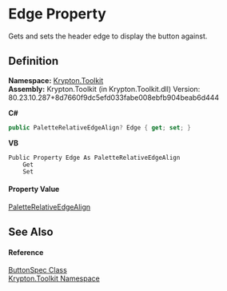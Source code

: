 # Edge Property


Gets and sets the header edge to display the button against.



## Definition
**Namespace:** <a href="79d2eac2-21f4-54ff-7552-b20c33c30600.md">Krypton.Toolkit</a>  
**Assembly:** Krypton.Toolkit (in Krypton.Toolkit.dll) Version: 80.23.10.287+8d7660f9dc5efd033fabe008ebfb904beab6d444

**C#**
``` C#
public PaletteRelativeEdgeAlign? Edge { get; set; }
```
**VB**
``` VB
Public Property Edge As PaletteRelativeEdgeAlign
	Get
	Set
```



#### Property Value
<a href="ec11009b-0fa1-e87e-4b94-dd515e6a6cba.md">PaletteRelativeEdgeAlign</a>

## See Also


#### Reference
<a href="5c226624-9ac8-d7c9-8a8d-31d5ff115dbd.md">ButtonSpec Class</a>  
<a href="79d2eac2-21f4-54ff-7552-b20c33c30600.md">Krypton.Toolkit Namespace</a>  
